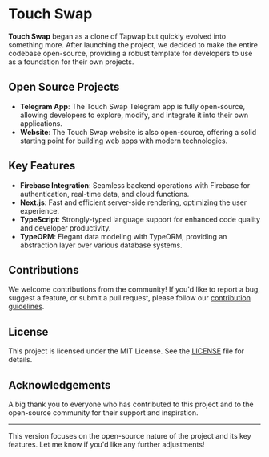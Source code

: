 # Touch Swap

**Touch Swap** began as a clone of Tapwap but quickly evolved into something more. After launching the project, we decided to make the entire codebase open-source, providing a robust template for developers to use as a foundation for their own projects.

## Open Source Projects

- **Telegram App**: The Touch Swap Telegram app is fully open-source, allowing developers to explore, modify, and integrate it into their own applications.
- **Website**: The Touch Swap website is also open-source, offering a solid starting point for building web apps with modern technologies.

## Key Features

- **Firebase Integration**: Seamless backend operations with Firebase for authentication, real-time data, and cloud functions.
- **Next.js**: Fast and efficient server-side rendering, optimizing the user experience.
- **TypeScript**: Strongly-typed language support for enhanced code quality and developer productivity.
- **TypeORM**: Elegant data modeling with TypeORM, providing an abstraction layer over various database systems.

## Contributions

We welcome contributions from the community! If you'd like to report a bug, suggest a feature, or submit a pull request, please follow our [contribution guidelines](CONTRIBUTING.md).

## License

This project is licensed under the MIT License. See the [LICENSE](LICENSE) file for details.

## Acknowledgements

A big thank you to everyone who has contributed to this project and to the open-source community for their support and inspiration.

---

This version focuses on the open-source nature of the project and its key features. Let me know if you'd like any further adjustments!
